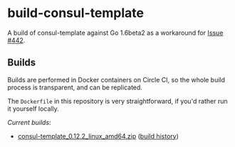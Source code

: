 # build-consul-template

A build of consul-template against Go 1.6beta2 as a workaround for [Issue #442](https://github.com/hashicorp/consul-template/issues/442).

## Builds

Builds are performed in Docker containers on Circle CI, so the whole build
process is transparent, and can be replicated.

The `Dockerfile` in this repository is very straightforward, if you'd rather
run it yourself locally.

*Current builds*:

 - [consul-template_0.12.2_linux_amd64.zip](https://circle-artifacts.com/gh/duggan/build-consul-template/12/artifacts/0/tmp/circle-artifacts.41kTfFz/consul-template_0.12.2_linux_amd64.zip) ([build history](https://circleci.com/gh/duggan/build-consul-template/12#artifacts))
